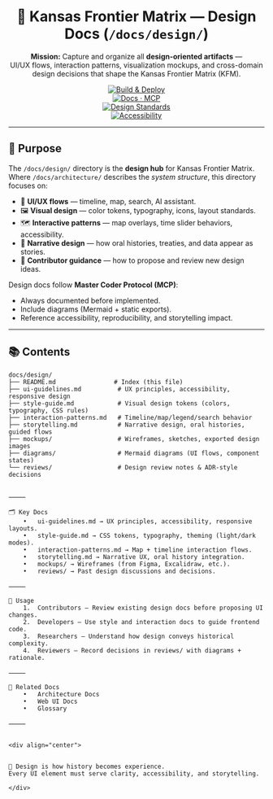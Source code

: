 <div align="center">

# 🎨 Kansas Frontier Matrix — Design Docs (`/docs/design/`)

**Mission:** Capture and organize all **design-oriented artifacts** —  
UI/UX flows, interaction patterns, visualization mockups, and cross-domain  
design decisions that shape the Kansas Frontier Matrix (KFM).  

[![Build & Deploy](https://github.com/bartytime4life/Kansas-Frontier-Matrix/actions/workflows/site.yml/badge.svg)](../../.github/workflows/site.yml)  
[![Docs · MCP](https://img.shields.io/badge/Docs-MCP-blue)](../)  
[![Design Standards](https://img.shields.io/badge/Design-Human%20Centered-orange)](README.md)  
[![Accessibility](https://img.shields.io/badge/Accessibility-WCAG%202.1%20AA-yellow)](README.md)  

</div>

---

## 🎯 Purpose

The `/docs/design/` directory is the **design hub** for Kansas Frontier Matrix.  
Where `/docs/architecture/` describes the *system structure*, this directory focuses on:  

- 📐 **UI/UX flows** — timeline, map, search, AI assistant.  
- 🖼️ **Visual design** — color tokens, typography, icons, layout standards.  
- 🗺️ **Interactive patterns** — map overlays, time slider behaviors, accessibility.  
- 📖 **Narrative design** — how oral histories, treaties, and data appear as stories.  
- 🤝 **Contributor guidance** — how to propose and review new design ideas.  

Design docs follow **Master Coder Protocol (MCP)**:  
- Always documented before implemented.  
- Include diagrams (Mermaid + static exports).  
- Reference accessibility, reproducibility, and storytelling impact.  

---

## 📚 Contents

```text
docs/design/
├── README.md                # Index (this file)
├── ui-guidelines.md          # UX principles, accessibility, responsive design
├── style-guide.md            # Visual design tokens (colors, typography, CSS rules)
├── interaction-patterns.md   # Timeline/map/legend/search behavior
├── storytelling.md           # Narrative design, oral histories, guided flows
├── mockups/                  # Wireframes, sketches, exported design images
├── diagrams/                 # Mermaid diagrams (UI flows, component states)
└── reviews/                  # Design review notes & ADR-style decisions


⸻

🗂️ Key Docs
	•	ui-guidelines.md → UX principles, accessibility, responsive layouts.
	•	style-guide.md → CSS tokens, typography, theming (light/dark modes).
	•	interaction-patterns.md → Map + timeline interaction flows.
	•	storytelling.md → Narrative UX, oral history integration.
	•	mockups/ → Wireframes (from Figma, Excalidraw, etc.).
	•	reviews/ → Past design discussions and decisions.

⸻

🧭 Usage
	1.	Contributors — Review existing design docs before proposing UI changes.
	2.	Developers — Use style and interaction docs to guide frontend code.
	3.	Researchers — Understand how design conveys historical complexity.
	4.	Reviewers — Record decisions in reviews/ with diagrams + rationale.

⸻

🔗 Related Docs
	•	Architecture Docs
	•	Web UI Docs
	•	Glossary

⸻


<div align="center">


🎨 Design is how history becomes experience.
Every UI element must serve clarity, accessibility, and storytelling.

</div>